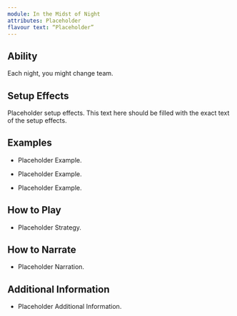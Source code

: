 ```yaml
---
module: In the Midst of Night
attributes: Placeholder
flavour text: “Placeholder”
---
```

## Ability
Each night, you might change team.

## Setup Effects
Placeholder setup effects. This text here should be filled with the exact text of the setup effects.

## Examples
- Placeholder Example.

- Placeholder Example.

- Placeholder Example.

## How to Play
- Placeholder Strategy.

## How to Narrate
- Placeholder Narration.

## Additional Information
- Placeholder Additional Information.